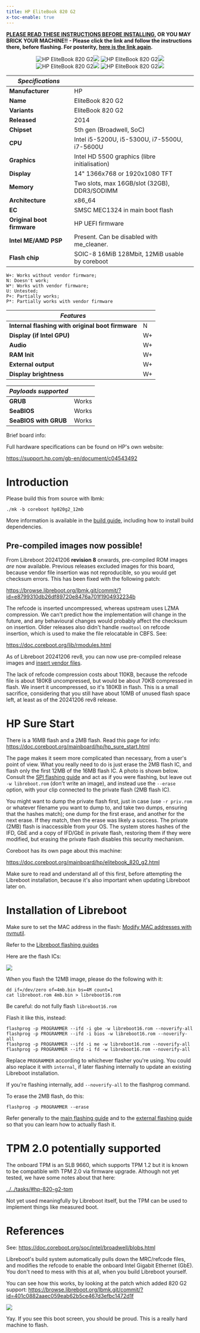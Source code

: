 ```yaml
---
title: HP EliteBook 820 G2
x-toc-enable: true
---
```


**[PLEASE READ THESE INSTRUCTIONS BEFORE INSTALLING](ivy_has_common), OR
YOU MAY BRICK YOUR MACHINE!! - Please click the link and follow the instructions
there, before flashing. For posterity,
[here is the link again](ivy_has_common).**

<div class="specs">
<center>
<img tabindex=1 alt="HP EliteBook 820 G2" class="p" src="https://av.libreboot.org/hp820g2/hp820g2.jpg" /><span class="f"><img src="https://av.libreboot.org/hp820g2/hp820g2.jpg" /></span>
<img tabindex=1 alt="HP EliteBook 820 G2" class="p" src="https://av.libreboot.org/hp820g2/hp820g2_lid.jpg" /><span class="f"><img src="https://av.libreboot.org/hp820g2/hp820g2_lid.jpg" /></span>
<br/>
<img tabindex=1 alt="HP EliteBook 820 G2" class="p" src="https://av.libreboot.org/hp820g2/hp820g2_ports1.jpg" /><span class="f"><img src="https://av.libreboot.org/hp820g2/hp820g2_ports1.jpg" /></span>
<img tabindex=1 alt="HP EliteBook 820 G2" class="p" src="https://av.libreboot.org/hp820g2/hp820g2_ports2.jpg" /><span class="f"><img src="https://av.libreboot.org/hp820g2/hp820g2_ports2.jpg" /></span>
<br/>
</center>

| ***Specifications***       |                                                |
|----------------------------|------------------------------------------------|
| **Manufacturer**           | HP                                             |
| **Name**                   | EliteBook 820 G2                               |
| **Variants**               | EliteBook 820 G2                               |
| **Released**               | 2014                                           |
| **Chipset**                | 5th gen (Broadwell, SoC)                       |
| **CPU**                    | Intel i5-5200U, i5-5300U, i7-5500U, i7-5600U   |
| **Graphics**               | Intel HD 5500 graphics (libre initialisation)  |
| **Display**                | 14" 1366x768 or 1920x1080 TFT                  |
| **Memory**                 | Two slots, max 16GB/slot (32GB), DDR3/SODIMM   |
| **Architecture**           | x86_64                                         |
| **EC**                     | SMSC MEC1324 in main boot flash                |
| **Original boot firmware** | HP UEFI firmware                               |
| **Intel ME/AMD PSP**       | Present. Can be disabled with me_cleaner.      |
| **Flash chip**             | SOIC-8 16MiB 128Mbit, 12MiB usable by coreboot |


```
W+: Works without vendor firmware;
N: Doesn't work;
W*: Works with vendor firmware;
U: Untested;
P+: Partially works;
P*: Partially works with vendor firmware
```

| ***Features***                                    |    |
|---------------------------------------------------|----|
| **Internal flashing with original boot firmware** | N  |
| **Display (if Intel GPU)**                        | W+ |
| **Audio**                                         | W+ |
| **RAM Init**                                      | W+ |
| **External output**                               | W+ |
| **Display brightness**                            | W+ |

| ***Payloads supported***  |           |
|---------------------------|-----------|
| **GRUB**                  | Works     |
| **SeaBIOS**               | Works     |
| **SeaBIOS with GRUB**     | Works     |
</div>

Brief board info:

Full hardware specifications can be found on HP's own website:

<https://support.hp.com/gb-en/document/c04543492>

Introduction
============

Please build this from source with lbmk:

	./mk -b coreboot hp820g2_12mb

More information is available in the [build guide](../build/), including how
to install build dependencies.

Pre-compiled images now possible!
--------------------------------

From Libreboot 20241206 **revision 8** onwards, pre-compiled ROM images *are*
now available. Previous releases excluded images for this board, because vendor
file insertion was not reproducible, so you would get checksum errors. This
has been fixed with the following patch:

<https://browse.libreboot.org/lbmk.git/commit/?id=e8799310db26df89720e8476a701f1904932234b>

The refcode is inserted uncompressed, whereas upstream uses LZMA compression.
We can't predict how the implementation will change in the future, and any
behavioural changes would probably affect the checksum on insertion. Older
releases also didn't handle `rmodtool` on refcode insertion, which is used
to make the file relocatable in CBFS. See:

<https://doc.coreboot.org/lib/rmodules.html>

As of Libreboot 20241206 rev8, you can now use pre-compiled release images
and [insert vendor files](ivy_has_common).

The lack of refcode compression costs about 110KB, because the refcode file is
about 180KB uncompressed, but would be about 70KB compressed in flash. We
insert it uncompressed, so it's 180KB in flash. This is a small sacrifice,
considering that you still have about 10MB of unused flash space left, at least
as of the 20241206 rev8 release.

HP Sure Start
=============

There is a 16MB flash and a 2MB flash. Read this page for info:
<https://doc.coreboot.org/mainboard/hp/hp_sure_start.html>

The page makes it seem more complicated than necessary, from a user's point
of view. What you really need to do is just erase the 2MB flash IC, and flash
only the first 12MB of the 16MB flash IC. A photo is shown below. Consult
the [SPI flashing guide](../install/spi) and act as if you were flashing,
but leave out `-w libreboot.rom` (don't write an image), and instead
use the `--erase` option, with your clip connected to the private flash (2MB
flash IC).

You might want to dump the private flash first, just in case (use `-r priv.rom`
or whatever filename you want to dump to, and take two dumps, ensuring that
the hashes match); one dump for the first erase, and another for the next
erase. If they match, then the erase was likely a success. The private (2MB)
flash is inaccessible from your OS. The
system stores hashes of the IFD, GbE and a copy of IFD/GbE in private flash,
restoring them if they were modified, but erasing the private flash disables
this security mechanism.

Coreboot has its own page about this machine:

<https://doc.coreboot.org/mainboard/hp/elitebook_820_g2.html>

Make sure to read and understand all of this first, before attempting
the Libreboot installation, because it's also important when updating
Libreboot later on.

Installation of Libreboot
=========================

Make sure to set the MAC address in the flash:
[Modify MAC addresses with nvmutil](../nvmutil/).

Refer to the [Libreboot flashing guides](../spi/)

Here are the flash ICs:

![](https://av.libreboot.org/hp820g2/hp820g2_flash.jpg)

When you flash the 12MB image, please do the following with it:

	dd if=/dev/zero of=4mb.bin bs=4M count=1
	cat libreboot.rom 4mb.bin > libreboot16.rom

Be careful: do not fully flash `libreboot16.rom`

Flash it like this, instead:

```
flashprog -p PROGRAMMER --ifd -i gbe -w libreboot16.rom --noverify-all
flashprog -p PROGRAMMER --ifd -i bios -w libreboot16.rom --noverify-all
flashprog -p PROGRAMMER --ifd -i me -w libreboot16.rom --noverify-all
flashprog -p PROGRAMMER --ifd -i fd -w libreboot16.rom --noverify-all
```

Replace `PROGRAMMER` according to whichever flasher you're using. You could
also replace it with `internal`, if later flashing internally to update an
existing Libreboot installation.

If you're flashing internally, add `--noverify-all` to the flashprog
command.

To erase the 2MB flash, do this:

```
flashprog -p PROGRAMMER --erase
```

Refer generally to the [main flashing guide](../) and to
the [external flashing guide](../spi) so that you can learn how
to actually flash it.

TPM 2.0 potentially supported
==============================

The onboard TPM is an SLB 9660, which supports TPM 1.2 but it is known to be
compatible with TPM 2.0 via firmware upgrade. Although not yet tested, we have
some notes about that here:

[../../tasks/#hp-820-g2-tpm](../../tasks/#hp-820-g2-tpm)

Not yet used meaningfully by Libreboot itself, but the TPM can be used to
implement things like measured boot.

References
==========

See: <https://doc.coreboot.org/soc/intel/broadwell/blobs.html>

Libreboot's build system automatically pulls down the MRC/refcode files, and
modifies the refcode to enable the onboard Intel Gigabit Ethernet (GbE). You
don't need to mess with this at all, when you build Libreboot yourself.

You can see how this works, by looking at the patch which added 820 G2 support:
<https://browse.libreboot.org/lbmk.git/commit/?id=401c0882aaec059eab62b5ce467d3efbc1472d1f>

![](https://av.libreboot.org/hp820g2/hp820g2.jpg)

Yay. If you see this boot screen, you should be proud. This is a really
hard machine to flash.
